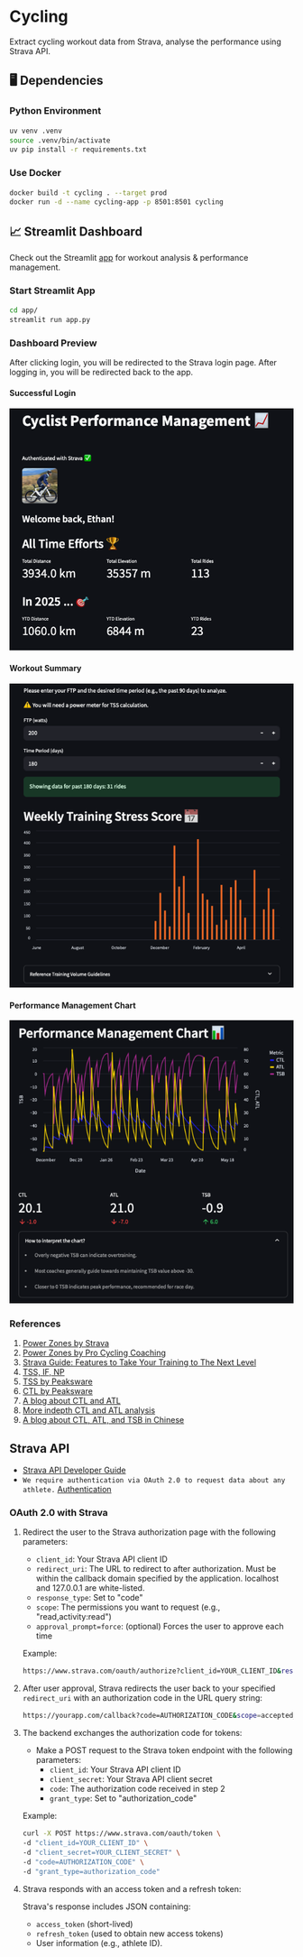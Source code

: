 # Cycling

Extract cycling workout data from Strava, analyse the performance using Strava API.

## 🖥️ Dependencies

### Python Environment

```bash
uv venv .venv
source .venv/bin/activate
uv pip install -r requirements.txt
```

### Use Docker

```bash
docker build -t cycling . --target prod
docker run -d --name cycling-app -p 8501:8501 cycling
```

## 📈 Streamlit Dashboard

Check out the Streamlit [app](./app/) for workout analysis & performance management.

### Start Streamlit App

```bash
cd app/
streamlit run app.py
```

### Dashboard Preview

After clicking login, you will be redirected to the Strava login page. After logging in, you will be redirected back to the app.

#### Successful Login
![streamlit_dashboard](./images/general-stats.png)

#### Workout Summary
![weekly-tss](./images/weekly-tss.png)

#### Performance Management Chart
![performance-management](./images/performance-management.png)


### References

1. [Power Zones by Strava](https://stories.strava.com/articles/feel-the-power-calculate-your-training-pacing-zones-know-what-they-feel-like)
2. [Power Zones by Pro Cycling Coaching](https://www.procyclingcoaching.com/resources/power-training-zones-for-cycling)
3. [Strava Guide: Features to Take Your Training to The Next Level](https://stories.strava.com/articles/strava-guide-features-to-take-your-training-to-the-next-level)
4. [TSS, IF, NP](https://www.trainerroad.com/blog/tss-if-and-workout-levels-3-metrics-to-help-you-understand-your-training-and-get-faster/)
5. [TSS by Peaksware](https://www.trainingpeaks.com/learn/articles/how-to-plan-your-season-with-training-stress-score/)
6. [CTL by Peaksware](https://www.trainingpeaks.com/learn/articles/applying-the-numbers-part-1-chronic-training-load/)
7. [A blog about CTL and ATL](https://ssp3nc3r.github.io/post/2020-05-08-calculating-training-load-in-cycling/)
8. [More indepth CTL and ATL analysis](https://konakorgi.com/2020/01/29/entry-5-rest-and-recovery-part-1-managing-fatigue/)
9. [A blog about CTL, ATL, and TSB in Chinese](https://zhuanlan.zhihu.com/p/389912897)

## Strava API

- [Strava API Developer Guide](https://developers.strava.com/docs/getting-started/)
- `We require authentication via OAuth 2.0 to request data about any athlete.` [Authentication](https://developers.strava.com/docs/authentication/)

### OAuth 2.0 with Strava

1. Redirect the user to the Strava authorization page with the following parameters:

   - `client_id`: Your Strava API client ID
   - `redirect_uri`: The URL to redirect to after authorization. Must be within the callback domain specified by the application. localhost and 127.0.0.1 are white-listed.
   - `response_type`: Set to "code"
   - `scope`: The permissions you want to request (e.g., "read,activity:read")
   - `approval_prompt=force`: (optional) Forces the user to approve each time

   Example:

   ```bash
   https://www.strava.com/oauth/authorize?client_id=YOUR_CLIENT_ID&response_type=code&redirect_uri=YOUR_REDIRECT_URI&approval_prompt=force&scope=read,activity:read
   ```

2. After user approval, Strava redirects the user back to your specified `redirect_uri` with an authorization code in the URL query string:

   ```bash
   https://yourapp.com/callback?code=AUTHORIZATION_CODE&scope=accepted_scopes
   ```

3. The backend exchanges the authorization code for tokens:

   - Make a POST request to the Strava token endpoint with the following parameters:
     - `client_id`: Your Strava API client ID
     - `client_secret`: Your Strava API client secret
     - `code`: The authorization code received in step 2
     - `grant_type`: Set to "authorization_code"

   Example:

   ```bash
   curl -X POST https://www.strava.com/oauth/token \
   -d "client_id=YOUR_CLIENT_ID" \
   -d "client_secret=YOUR_CLIENT_SECRET" \
   -d "code=AUTHORIZATION_CODE" \
   -d "grant_type=authorization_code"
   ```

4. Strava responds with an access token and a refresh token:

   Strava's response includes JSON containing:

   - `access_token` (short-lived)
   - `refresh_token` (used to obtain new access tokens)
   - User information (e.g., athlete ID).
